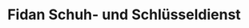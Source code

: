 ---
title: "Fidan Schuh- und Schlüsseldienst"
url: /berlin/fidan-schuh-und-schluesseldienst/
shop: Schlüsseldienst
---